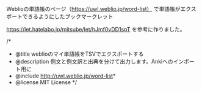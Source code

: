 
Weblioの単語帳のページ（https://uwl.weblio.jp/word-list）
で単語帳がエクスポートできるようにしたブックマークレット

https://let.hatelabo.jp/mitsube/let/hJmf0vDD1spT
を参考に作りました。

/*
 * @title weblioのマイ単語帳をTSVでエクスポートする
 * @description 例文と例文訳と出典を分けて出力します。Ankiへのインポート用に
 * @include http://uwl.weblio.jp/word-list*
 * @license MIT License
 */

 